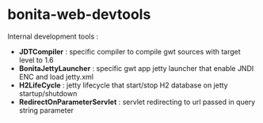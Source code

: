 bonita-web-devtools
===================

Internal development tools :

* **JDTCompiler** : specific compiler to compile gwt sources with target level to 1.6
* **BonitaJettyLauncher** : specific gwt app jetty launcher that enable JNDI ENC and load jetty.xml
* **H2LifeCycle** : jetty lifecycle that start/stop H2 database on jetty startup/shutdown
* **RedirectOnParameterServlet** : servlet redirecting to url passed in query string parameter
